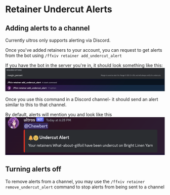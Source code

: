 # Retainer Undercut Alerts

## Adding alerts to a channel
Currently ultros only supports alerting via Discord.

Once you've added retainers to your account, you can request to get alerts from the bot using `/ffxiv retainer add_undercut_alert`

If you have the bot in the server you're in, it should look something like this:
![discord command picker](./undercut_alert_command.png)

Once you use this command in a Discord channel- it should send an alert similar to this to that channel.

By default, alerts will mention you and look like this
![undercut](./discord_alert.png)

## Turning alerts off
To remove alerts from a channel, you may use the `/ffxiv retainer remove_undercut_alert` command to stop alerts from being sent to a channel